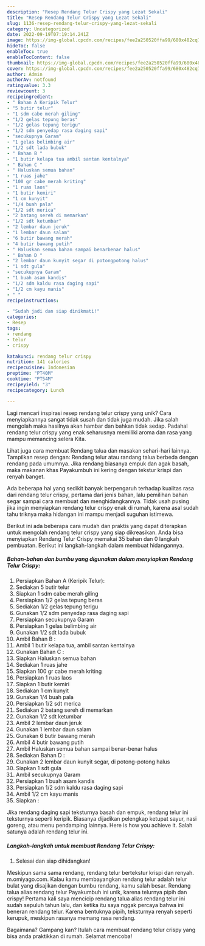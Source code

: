 ```yaml
---
description: "Resep Rendang Telur Crispy yang Lezat Sekali"
title: "Resep Rendang Telur Crispy yang Lezat Sekali"
slug: 1136-resep-rendang-telur-crispy-yang-lezat-sekali
category: Uncategorized
date: 2022-09-19T07:19:14.241Z
image: https://img-global.cpcdn.com/recipes/fee2a250520ffa99/680x482cq70/rendang-telur-crispy-foto-resep-utama.jpg
hideToc: false
enableToc: true
enableTocContent: false
thumbnail: https://img-global.cpcdn.com/recipes/fee2a250520ffa99/680x482cq70/rendang-telur-crispy-foto-resep-utama.jpg
cover: https://img-global.cpcdn.com/recipes/fee2a250520ffa99/680x482cq70/rendang-telur-crispy-foto-resep-utama.jpg
author: Admin
authorAv: notfound
ratingvalue: 3.3
reviewcount: 3
recipeingredient:
- " Bahan A Keripik Telur"
- "5 butir telur"
- "1 sdm cabe merah giling"
- "1/2 gelas tepung beras"
- "1/2 gelas tepung terigu"
- "1/2 sdm penyedap rasa daging sapi"
- "secukupnya Garam"
- "1 gelas belimbing air"
- "1/2 sdt lada bubuk"
- " Bahan B "
- "1 butir kelapa tua ambil santan kentalnya"
- " Bahan C "
- " Haluskan semua bahan"
- "1 ruas jahe"
- "100 gr cabe merah kriting"
- "1 ruas laos"
- "1 butir kemiri"
- "1 cm kunyit"
- "1/4 buah pala"
- "1/2 sdt merica"
- "2 batang sereh di memarkan"
- "1/2 sdt ketumbar"
- "2 lembar daun jeruk"
- "1 lembar daun salam"
- "6 butir bawang merah"
- "4 butir bawang putih"
- " Haluskan semua bahan sampai benarbenar halus"
- " Bahan D "
- "2 lembar daun kunyit segar di potongpotong halus"
- "1 sdt gula"
- "secukupnya Garam"
- "1 buah asam kandis"
- "1/2 sdm kaldu rasa daging sapi"
- "1/2 cm kayu manis"
- " "
recipeinstructions:

- "Sudah jadi dan siap dinikmati!"
categories:
- Resep
tags:
- rendang
- telur
- crispy

katakunci: rendang telur crispy 
nutrition: 141 calories
recipecuisine: Indonesian
preptime: "PT40M"
cooktime: "PT54M"
recipeyield: "3"
recipecategory: Lunch

---
```





Lagi mencari inspirasi resep rendang telur crispy yang unik? Cara menyiapkannya sangat tidak susah dan tidak juga mudah. Jika salah mengolah maka hasilnya akan hambar dan bahkan tidak sedap. Padahal rendang telur crispy yang enak seharusnya memiliki aroma dan rasa yang mampu memancing selera Kita.





Lihat juga cara membuat Rendang talua dan masakan sehari-hari lainnya. Tampilkan resep dengan: Rendang telur atau randang talua berbeda dengan rendang pada umumnya. Jika rendang biasanya empuk dan agak basah, maka makanan khas Payakumbuh ini kering dengan tekstur krispi dan renyah banget.

Ada beberapa hal yang sedikit banyak berpengaruh terhadap kualitas rasa dari rendang telur crispy, pertama dari jenis bahan, lalu pemilihan bahan segar sampai cara membuat dan menghidangkannya. Tidak usah pusing jika ingin menyiapkan rendang telur crispy enak di rumah, karena asal sudah tahu triknya maka hidangan ini mampu menjadi suguhan istimewa.






Berikut ini ada beberapa cara mudah dan praktis yang dapat diterapkan untuk mengolah rendang telur crispy yang siap dikreasikan. Anda bisa menyiapkan Rendang Telur Crispy memakai 35 bahan dan 0 langkah pembuatan. Berikut ini langkah-langkah dalam membuat hidangannya.

<!--inarticleads1-->

##### Bahan-bahan dan bumbu yang digunakan dalam menyiapkan Rendang Telur Crispy:

1. Persiapkan  Bahan A (Keripik Telur):
1. Sediakan 5 butir telur
1. Siapkan 1 sdm cabe merah giling
1. Persiapkan 1/2 gelas tepung beras
1. Sediakan 1/2 gelas tepung terigu
1. Gunakan 1/2 sdm penyedap rasa daging sapi
1. Persiapkan secukupnya Garam
1. Persiapkan 1 gelas belimbing air
1. Gunakan 1/2 sdt lada bubuk
1. Ambil  Bahan B :
1. Ambil 1 butir kelapa tua, ambil santan kentalnya
1. Gunakan  Bahan C :
1. Siapkan  Haluskan semua bahan
1. Sediakan 1 ruas jahe
1. Siapkan 100 gr cabe merah kriting
1. Persiapkan 1 ruas laos
1. Siapkan 1 butir kemiri
1. Sediakan 1 cm kunyit
1. Gunakan 1/4 buah pala
1. Persiapkan 1/2 sdt merica
1. Sediakan 2 batang sereh di memarkan
1. Gunakan 1/2 sdt ketumbar
1. Ambil 2 lembar daun jeruk
1. Gunakan 1 lembar daun salam
1. Gunakan 6 butir bawang merah
1. Ambil 4 butir bawang putih
1. Ambil  Haluskan semua bahan sampai benar-benar halus
1. Sediakan  Bahan D :
1. Gunakan 2 lembar daun kunyit segar, di potong-potong halus
1. Siapkan 1 sdt gula
1. Ambil secukupnya Garam
1. Persiapkan 1 buah asam kandis
1. Persiapkan 1/2 sdm kaldu rasa daging sapi
1. Ambil 1/2 cm kayu manis
1. Siapkan  :


Jika rendang daging sapi teksturnya basah dan empuk, rendang telur ini teksturnya seperti keripik. Biasanya dijadikan pelengkap ketupat sayur, nasi goreng, atau menu pendamping lainnya. Here is how you achieve it. Salah satunya adalah rendang telur ini. 

<!--inarticleads2-->

##### Langkah-langkah untuk membuat Rendang Telur Crispy:


1. Selesai dan siap dihidangkan!

Meskipun sama sama rendang, rendang telur bertekstur krispi dan renyah. m.omiyago.com. Kalau kamu membayangkan rendang telur adalah telur bulat yang disajikan dengan bumbu rendang, kamu salah besar. Rendang talua alias rendang telur Payakumbuh ini unik, karena telurnya pipih dan crispy! Pertama kali saya mencicip rendang talua alias rendang telur ini sudah sepuluh tahun lalu, dan ketika itu saya nggak percaya bahwa ini beneran rendang telur. Karena bentuknya pipih, teksturnya renyah seperti kerupuk, meskipun rasanya memang rasa rendang. 

Bagaimana? Gampang kan? Itulah cara membuat rendang telur crispy yang bisa anda praktikkan di rumah. Selamat mencoba!
